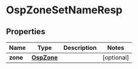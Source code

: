 # OspZoneSetNameResp

## Properties
Name | Type | Description | Notes
------------ | ------------- | ------------- | -------------
**zone** | [**OspZone**](OspZone.md) |  |  [optional]
